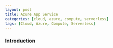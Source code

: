 ```yaml
---
layout: post
title: Azure App Service
categories: [cloud, azure, compute, serverless]
tags: [Cloud, Azure, Compute, Serverless]
---
```


###  Introduction
